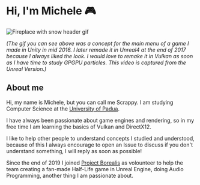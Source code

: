 # Hi, I'm Michele 🎮

![Fireplace with snow header gif](https://github.com/ScrappyCocco/ScrappyCocco/blob/master/fireplace.gif?raw=true)

*(The gif you can see above was a concept for the main menu of a game I made in Unity in mid 2016. I later remade it in Unreal4 at the end of 2017 because I always liked the look. I would love to remake it in Vulkan as soon as I have time to study GPGPU particles. This video is captured from the Unreal Version.)*

## About me
Hi, my name is Michele, but you can call me Scrappy.
I am studying Computer Science at the [University of Padua](https://www.unipd.it/).

I have always been passionate about game engines and rendering, so in my free time I am learning the basics of Vulkan and DirectX12.

I like to help other people to understand concepts I studied and understood, because of this I always encourage to open an Issue to discuss if you don't understand something, I will reply as soon as possible!

Since the end of 2019 I joined [Project Borealis](https://www.projectborealis.com/) as volounteer to help the team creating a fan-made Half-Life game in Unreal Engine, doing Audio Programming, another thing I am passionate about.
